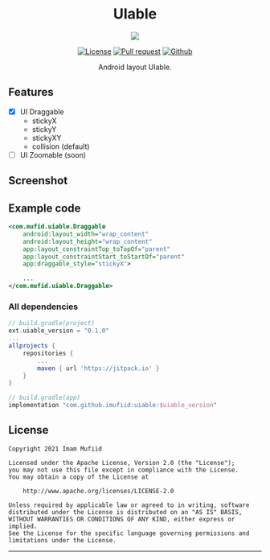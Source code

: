 
<p align="center">
  <h1 align="center">UIable</h1>
</p>

<p align="center">
  <img src="https://static.republika.co.id/uploads/images/inpicture_slide/098502100-1586781138-5cb5913f6bc07-jisoo-blackpink_.jpg"/>
</p>

<p align="center">
  <a href="LICENSE"><img alt="License" src="https://img.shields.io/badge/License-Apache%202.0-blue.svg"></a>
  <a href="https://github.com/imufiid/uiable/pulls"><img alt="Pull request" src="https://img.shields.io/badge/PRs-welcome-brightgreen.svg?style=flat"></a>
  <a href="https://github.com/imufiid"><img alt="Github" src="https://img.shields.io/github/followers/imufiid?label=follow&style=social"></a>
  <p align="center">Android layout UIable.
</p>

## Features
- [x] UI Draggable
    - stickyX
    - stickyY
    - stickyXY
    - collision (default)
- [ ] UI Zoomable (soon)

## Screenshot

## Example code
```xml
<com.mufid.uiable.Draggable
    android:layout_width="wrap_content"
    android:layout_height="wrap_content"
    app:layout_constraintTop_toTopOf="parent"
    app:layout_constraintStart_toStartOf="parent"
    app:draggable_style="stickyX">

    ...
</com.mufid.uiable.Draggable>
```

### All dependencies
```groovy
// build.gradle(project)
ext.uiable_version = "0.1.0"
...
allprojects {
	repositories {
		...
		maven { url 'https://jitpack.io' }
	}
}

// build.gradle(app)
implementation "com.github.imufiid:uiable:$uiable_version"

```

## License
```
Copyright 2021 Imam Mufiid

Licensed under the Apache License, Version 2.0 (the "License");
you may not use this file except in compliance with the License.
You may obtain a copy of the License at

    http://www.apache.org/licenses/LICENSE-2.0

Unless required by applicable law or agreed to in writing, software
distributed under the License is distributed on an "AS IS" BASIS,
WITHOUT WARRANTIES OR CONDITIONS OF ANY KIND, either express or implied.
See the License for the specific language governing permissions and
limitations under the License.
```
---